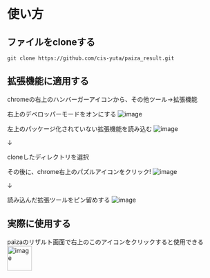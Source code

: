 # 使い方
## ファイルをcloneする
```
git clone https://github.com/cis-yuta/paiza_result.git
```

## 拡張機能に適用する
chromeの右上のハンバーガーアイコンから、その他ツール→拡張機能

右上のデベロッパーモードをオンにする
![image](https://user-images.githubusercontent.com/70904736/226347089-298888b7-40e7-4916-8135-7b0d0fa557db.png)

左上のパッケージ化されていない拡張機能を読み込む
![image](https://user-images.githubusercontent.com/70904736/226347177-603432eb-335b-4f82-8832-9e78ee2689e4.png)

↓

cloneしたディレクトリを選択


その後に、chrome右上のパズルアイコンをクリック!
![image](https://user-images.githubusercontent.com/70904736/226349503-20e3b4be-f87d-47db-90cf-5d28b1f4b602.png)


↓

読み込んだ拡張ツールをピン留めする
![image](https://user-images.githubusercontent.com/70904736/226347683-bcf96781-c210-4ee0-8ece-9849e9c564fe.png)

## 実際に使用する
paizaのリザルト画面で右上のこのアイコンをクリックすると使用できる
<img width="57" alt="image" src="https://user-images.githubusercontent.com/70904736/226509324-54d24a30-6c4e-476d-8d83-3e1bdcfa9533.png">


